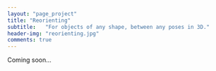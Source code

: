 ```yaml
---
layout: "page_project"
title: "Reorienting"
subtitle:   "For objects of any shape, between any poses in 3D."
header-img: "reorienting.jpg"
comments: true
---
```


Coming soon...